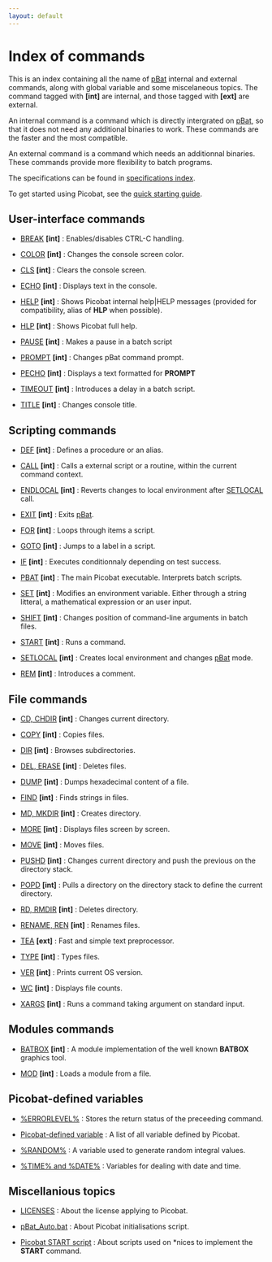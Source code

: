 ```yaml
---
layout: default
---
```

# Index of commands

This is an index containing all the name of [pBat](pbat) internal and external 
commands, along with global variable and some miscelaneous topics. The command 
tagged with **\[int\]** are internal, and those tagged with **\[ext\]** are 
external.

An internal command is a command which is directly intergrated on 
[pBat](pbat), so that it does not need any additional binaries to work. These 
commands are the faster and the most compatible.

An external command is a command which needs an additionnal binaries. These 
commands provide more flexibility to batch programs.

The specifications can be found in [specifications index](spec/index).

To get started using Picobat, see the [quick starting guide](readme).

## User-interface commands

* [BREAK](break) **\[int\]** : Enables/disables CTRL-C handling.

* [COLOR](color) **\[int\]** : Changes the console screen color.

* [CLS](cls) **\[int\]** : Clears the console screen.

* [ECHO](echo) **\[int\]** : Displays text in the console.

* [HELP](help) **\[int\]** : Shows Picobat internal help\|HELP messages 
  \(provided for compatibility, alias of **HLP** when possible\).

* [HLP](hlp) **\[int\]** : Shows Picobat full help. 

* [PAUSE](pause) **\[int\]** : Makes a pause in a batch script

* [PROMPT](prompt) **\[int\]** : Changes pBat command prompt.

* [PECHO](pecho) **\[int\]** : Displays a text formatted for **PROMPT**

* [TIMEOUT](timeout) **\[int\]** : Introduces a delay in a batch script.

* [TITLE](title) **\[int\]** : Changes console title.

## Scripting commands

* [DEF](def) **\[int\]** : Defines a procedure or an alias.

* [CALL](call) **\[int\]** : Calls a external script or a routine, within the 
  current command context.

* [ENDLOCAL](endlocal) **\[int\]** : Reverts changes to local environment 
  after [SETLOCAL](setlocal) call.

* [EXIT](exit) **\[int\]** : Exits [pBat](pbat). 

* [FOR](for) **\[int\]** : Loops through items a script.

* [GOTO](goto) **\[int\]** : Jumps to a label in a script.

* [IF](if) **\[int\]** : Executes conditionnaly depending on test success.

* [PBAT](pbat) **\[int\]** : The main Picobat executable. Interprets batch 
  scripts.

* [SET](set) **\[int\]** : Modifies an environment variable. Either through a 
  string litteral, a mathematical expression or an user input.

* [SHIFT](shift) **\[int\]** : Changes position of command-line arguments in 
  batch files.

* [START](start) **\[int\]** : Runs a command.

* [SETLOCAL](setlocal) **\[int\]** : Creates local environment and changes 
  [pBat](pbat) mode.

* [REM](rem) **\[int\]** : Introduces a comment.

## File commands

* [CD, CHDIR](cd) **\[int\]** : Changes current directory.

* [COPY](copy) **\[int\]** : Copies files.

* [DIR](dir) **\[int\]** : Browses subdirectories.

* [DEL, ERASE](del) **\[int\]** : Deletes files.

* [DUMP](dump) **\[int\]** : Dumps hexadecimal content of a file.

* [FIND](find) **\[int\]** : Finds strings in files.

* [MD, MKDIR](md) **\[int\]** : Creates directory.

* [MORE](more) **\[int\]** : Displays files screen by screen.

* [MOVE](move) **\[int\]** : Moves files.

* [PUSHD](pushd) **\[int\]** : Changes current directory and push the previous 
  on the directory stack.

* [POPD](popd) **\[int\]** : Pulls a directory on the directory stack to 
  define the current directory.

* [RD, RMDIR](rd) **\[int\]** : Deletes directory.

* [RENAME, REN](ren) **\[int\]** : Renames files.

* [TEA](tea) **\[ext\]** : Fast and simple text preprocessor.

* [TYPE](type) **\[int\]** : Types files.

* [VER](type) **\[int\]** : Prints current OS version.

* [WC](wc) **\[int\]** : Displays file counts.

* [XARGS](xargs) **\[int\]** : Runs a command taking argument on standard 
  input. 

## Modules commands

* [BATBOX](batbox) **\[int\]** : A module implementation of the well known 
  **BATBOX** graphics tool.

* [MOD](mod) **\[int\]** : Loads a module from a file.

## Picobat-defined variables

* [%ERRORLEVEL%](errorlevel) : Stores the return status of the preceeding 
  command.

* [Picobat-defined variable](pbatvar) : A list of all variable defined by 
  Picobat.

* [%RANDOM%](random) : A variable used to generate random integral values.

* [%TIME% and %DATE%](time) : Variables for dealing with date and time.

## Miscellanious topics

* [LICENSES](license) : About the license applying to Picobat.

* [pBat\_Auto.bat](pbatauto) : About Picobat initialisations script.

* [Picobat START script](pbatstartscript) : About scripts used on \*nices to 
  implement the **START** command. 

